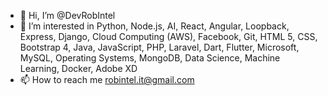 - 👋 Hi, I’m @DevRobIntel
- 👀 I’m interested in Python, Node.js, AI, React, Angular, Loopback, Express, Django, Cloud Computing (AWS), Facebook, Git, HTML 5, CSS, Bootstrap 4, Java, JavaScript, PHP, Laravel, Dart, Flutter, Microsoft, MySQL, Operating Systems, MongoDB, Data Science, Machine Learning, Docker, Adobe XD
- 📫 How to reach me robintel.it@gmail.com

<!---
DevRobIntel/DevRobIntel is a ✨ special ✨ repository because its `README.md` (this file) appears on your GitHub profile.
You can click the Preview link to take a look at your changes.
--->
